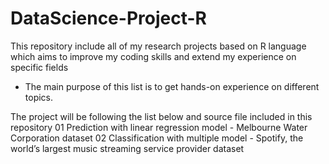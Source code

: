 # DataScience-Project-R
This repository include all of my research projects based on R language which aims to improve my coding skills and extend my experience on specific fields
- The main purpose of this list is to get hands-on experience on different topics.

The project will be following the list below and source file included in this repository
01 Prediction with linear regression model - Melbourne Water Corporation dataset
02 Classification with multiple model - Spotify, the world’s largest music streaming service provider dataset
